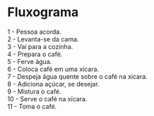 # Fluxograma

1 - Pessoa acorda. \
2 - Levanta-se da cama. \
3 - Vai para a cozinha. \
4 - Prepara o café. \
5 - Ferve água. \
6 - Coloca café em uma xícara. \
7 - Despeja água quente sobre o café na xícara. \
8 - Adiciona açúcar, se desejar. \
9 - Mistura o café. \
10 - Serve o café na xícara. \
11 - Toma o café. 